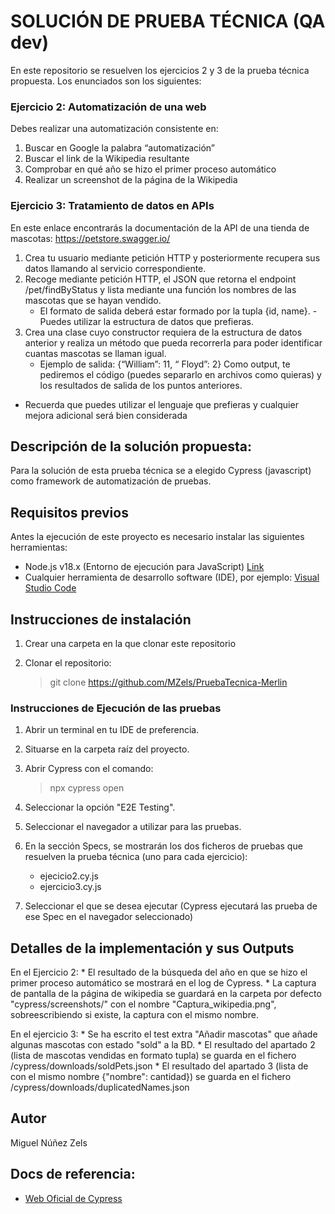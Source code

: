 # SOLUCIÓN DE PRUEBA TÉCNICA (QA dev)

En este repositorio se resuelven los ejercicios 2 y 3 de la prueba técnica propuesta.
Los enunciados son los siguientes:

### Ejercicio 2: Automatización de una web

Debes realizar una automatización consistente en:

1. Buscar en Google la palabra “automatización”
2. Buscar el link de la Wikipedia resultante
3. Comprobar en qué año se hizo el primer proceso automático
4. Realizar un screenshot de la página de la Wikipedia

### Ejercicio 3: Tratamiento de datos en APIs

En este enlace encontrarás la documentación de la API de una tienda de mascotas: https://petstore.swagger.io/

1. Crea tu usuario mediante petición HTTP y posteriormente recupera sus datos llamando al servicio correspondiente.
2. Recoge mediante petición HTTP, el JSON que retorna el endpoint /pet/findByStatus y lista mediante una función los nombres de las mascotas que se hayan vendido.
    - El formato de salida deberá estar formado por la tupla {id, name}. - Puedes utilizar la estructura de datos que prefieras.
3. Crea una clase cuyo constructor requiera de la estructura de datos anterior y realiza un método que pueda recorrerla para poder identificar cuantas mascotas se llaman igual.
    - Ejemplo de salida: {“William”: 11, “ Floyd”: 2} Como output, te pediremos el código (puedes separarlo en archivos como quieras) y los resultados de salida de los puntos anteriores.
- Recuerda que puedes utilizar el lenguaje que prefieras y cualquier mejora adicional será bien considerada

## Descripción de la solución propuesta:

Para la solución de esta prueba técnica se a elegido Cypress (javascript) como framework de automatización de pruebas.

## Requisitos previos

Antes la ejecución de este proyecto es necesario instalar las siguientes herramientas:

* Node.js v18.x (Entorno de ejecución para JavaScript) [Link](https://nodejs.org/)
* Cualquier herramienta de desarrollo software (IDE), por ejemplo: [Visual Studio Code](https://code.visualstudio.com/Download)

## Instrucciones de instalación

1. Crear una carpeta en la que clonar este repositorio
2. Clonar el repositorio: 

    > git clone https://github.com/MZels/PruebaTecnica-Merlin

### Instrucciones de Ejecución de las pruebas

1. Abrir un terminal en tu IDE de preferencia.
2. Situarse en la carpeta raíz del proyecto.
3. Abrir Cypress con el comando:

    > npx cypress open
   
4. Seleccionar la opción "E2E Testing".
5. Seleccionar el navegador a utilizar para las pruebas.
6. En la sección Specs, se mostrarán los dos ficheros de pruebas que resuelven la prueba técnica (uno para cada ejercicio):

    * ejecicio2.cy.js
    * ejercicio3.cy.js
   
7. Seleccionar el que se desea ejecutar (Cypress ejecutará las prueba de ese Spec en el navegador seleccionado)

## Detalles de la implementación y sus Outputs

En el Ejercicio 2:
    * El resultado de la búsqueda del año en que se hizo el primer proceso automático se mostrará en el log de Cypress. 
    * La captura de pantalla de la página de wikipedia se guardará en la carpeta por defecto "cypress/screenshots/" con el nombre "Captura_wikipedia.png", sobreescribiendo si existe, la captura con el mismo nombre.

En el ejercicio 3:
    * Se ha escrito el test extra "Añadir mascotas" que añade algunas mascotas con estado "sold" a la BD. 
    * El resultado del apartado 2 (lista de mascotas vendidas en formato tupla) se guarda en el fichero /cypress/downloads/soldPets.json
    * El resultado del apartado 3 (lista de con el mismo nombre {"nombre": cantidad}) se guarda en el fichero /cypress/downloads/duplicatedNames.json

## Autor

Miguel Núñez Zels


## Docs de referencia:

* [Web Oficial de Cypress](https://docs.cypress.io/guides)
